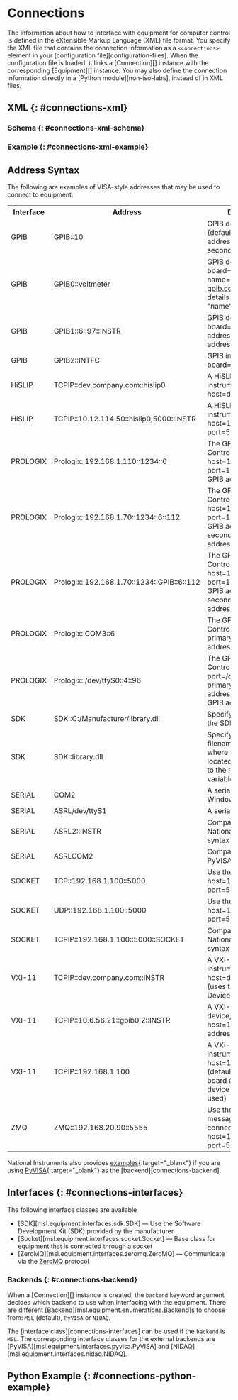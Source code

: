 # Connections

The information about how to interface with equipment for computer control is defined in the eXtensible Markup Language (XML) file format. You specify the XML file that contains the connection information as a `<connections>` element in your [configuration file][configuration-files]. When the configuration file is loaded, it links a [Connection][] instance with the corresponding [Equipment][] instance. You may also define the connection information directly in a [Python module][non-iso-labs], instead of in XML files.

## XML {: #connections-xml}

### Schema {: #connections-xml-schema}

### Example {: #connections-xml-example}

## Address Syntax

The following are examples of VISA-style addresses that may be used to connect to equipment.

<table>
  <tr>
    <th>Interface</th>
    <th>Address</th>
    <th>Description</th>
  </tr>
  <tr>
    <td>GPIB</td>
    <td>GPIB::10</td>
    <td>GPIB device at board=0 (default), primary address=10, no secondary address</td>
  </tr>
  <tr>
    <td>GPIB</td>
    <td>GPIB0::voltmeter</td>
    <td>GPIB device at board=0, interface name="voltmeter" (see <a href="https://linux-gpib.sourceforge.io/doc_html/configuration-gpib-conf.html" target="_blank">gpib.conf</a> for more details about the "name" option)</td>
  </tr>
  <tr>
    <td>GPIB</td>
    <td>GPIB1::6::97::INSTR</td>
    <td>GPIB device at board=1, primary address=6, secondary address=97</td>
  </tr>
  <tr>
    <td>GPIB</td>
    <td>GPIB2::INTFC</td>
    <td>GPIB interface at board=2</td>
  </tr>
  <tr>
    <td>HiSLIP</td>
    <td>TCPIP::dev.company.com::hislip0</td>
    <td>A HiSLIP LAN instrument, host=dev.company.com</td>
  </tr>
  <tr>
    <td>HiSLIP</td>
    <td>TCPIP::10.12.114.50::hislip0,5000::INSTR</td>
    <td>A HiSLIP LAN instrument, host=10.12.114.50, port=5000</td>
  </tr>
  <tr>
    <td>PROLOGIX</td>
    <td>Prologix::192.168.1.110::1234::6</td>
    <td>The GPIB-ETHERNET Controller, host=192.168.1.110, port=1234, primary GPIB address=6</td>
  </tr>
  <tr>
    <td>PROLOGIX</td>
    <td>Prologix::192.168.1.70::1234::6::112</td>
    <td>The GPIB-ETHERNET Controller, host=192.168.1.70, port=1234, primary GPIB address=6, secondary GPIB address=112</td>
  </tr>
  <tr>
    <td>PROLOGIX</td>
    <td>Prologix::192.168.1.70::1234::GPIB::6::112</td>
    <td>The GPIB-ETHERNET Controller, host=192.168.1.70, port=1234, primary GPIB address=6, secondary GPIB address=112</td>
  </tr>
  <tr>
    <td>PROLOGIX</td>
    <td>Prologix::COM3::6</td>
    <td>The GPIB-USB Controller, port=COM3, primary GPIB address=6</td>
  </tr>
  <tr>
    <td>PROLOGIX</td>
    <td>Prologix::/dev/ttyS0::4::96</td>
    <td>The GPIB-USB Controller, port=/dev/ttyS0, primary GPIB address=4, secondary GPIB address=96</td>
  </tr>
  <tr>
    <td>SDK</td>
    <td>SDK::C:/Manufacturer/library.dll</td>
    <td>Specify the full path to the SDK</td>
  </tr>
  <tr>
    <td>SDK</td>
    <td>SDK::library.dll</td>
    <td>Specify only the filename if the path to where the SDK file is located has been added to the <code>PATH</code> environment variable</td>
  </tr>
  <tr>
    <td>SERIAL</td>
    <td>COM2</td>
    <td>A serial port on Windows</td>
  </tr>
  <tr>
    <td>SERIAL</td>
    <td>ASRL/dev/ttyS1</td>
    <td>A serial port on Linux</td>
  </tr>
  <tr>
    <td>SERIAL</td>
    <td>ASRL2::INSTR</td>
    <td>Compatible with National Instruments syntax</td>
  </tr>
  <tr>
    <td>SERIAL</td>
    <td>ASRLCOM2</td>
    <td>Compatible with PyVISA-py syntax</td>
  </tr>
  <tr>
    <td>SOCKET</td>
    <td>TCP::192.168.1.100::5000</td>
    <td>Use the TCP protocol, host=192.168.1.100, port=5000</td>
  </tr>
  <tr>
    <td>SOCKET</td>
    <td>UDP::192.168.1.100::5000</td>
    <td>Use the UDP protocol, host=192.168.1.100, port=5000</td>
  </tr>
  <tr>
    <td>SOCKET</td>
    <td>TCPIP::192.168.1.100::5000::SOCKET</td>
    <td>Compatible with National Instruments syntax</td>
  </tr>
  <tr>
    <td>VXI-11</td>
    <td>TCPIP::dev.company.com::INSTR</td>
    <td>A VXI-11.3 LAN instrument, host=dev.company.com (uses the default LAN Device Name <i>inst0</i>)</td>
  </tr>
  <tr>
    <td>VXI-11</td>
    <td>TCPIP::10.6.56.21::gpib0,2::INSTR</td>
    <td>A VXI-11.2 GPIB device, host=10.6.56.21, gpib address=2</td>
  </tr>
  <tr>
    <td>VXI-11</td>
    <td>TCPIP::192.168.1.100</td>
    <td>A VXI-11.3 LAN instrument, host=192.168.1.100 (default values for board <i>0</i> and LAN device name <i>inst0</i> are used)</td>
  </tr>
  <tr>
    <td>ZMQ</td>
    <td>ZMQ::192.168.20.90::5555</td>
    <td>Use the ZeroMQ messaging library to connect to a device, host=192.168.20.90, port=5555</td>
  </tr>
</table>

National Instruments also provides [examples](https://www.ni.com/docs/en-US/bundle/ni-visa/page/visa-resource-syntax-and-examples.html){:target="_blank"} if you are using [PyVISA](https://pyvisa.readthedocs.io/en/stable/){:target="_blank"} as the [backend][connections-backend].

## Interfaces {: #connections-interfaces}

The following interface classes are available

* [SDK][msl.equipment.interfaces.sdk.SDK] &mdash; Use the Software Development Kit (SDK) provided by the manufacturer
* [Socket][msl.equipment.interfaces.socket.Socket] &mdash; Base class for equipment that is connected through a socket
* [ZeroMQ][msl.equipment.interfaces.zeromq.ZeroMQ] &mdash; Communicate via the [ZeroMQ](https://zeromq.org/) protocol

### Backends {: #connections-backend}

When a [Connection][] instance is created, the `backend` keyword argument decides which backend to use when interfacing with the equipment. There are different [Backend][msl.equipment.enumerations.Backend]s to choose from: `MSL` (default), `PyVISA` or `NIDAQ`.

The [interface class][connections-interfaces] can be used if the `backend` is `MSL`. The corresponding interface classes for the external backends are [PyVISA][msl.equipment.interfaces.pyvisa.PyVISA] and [NIDAQ][msl.equipment.interfaces.nidaq.NIDAQ].

## Python Example {: #connections-python-example}
